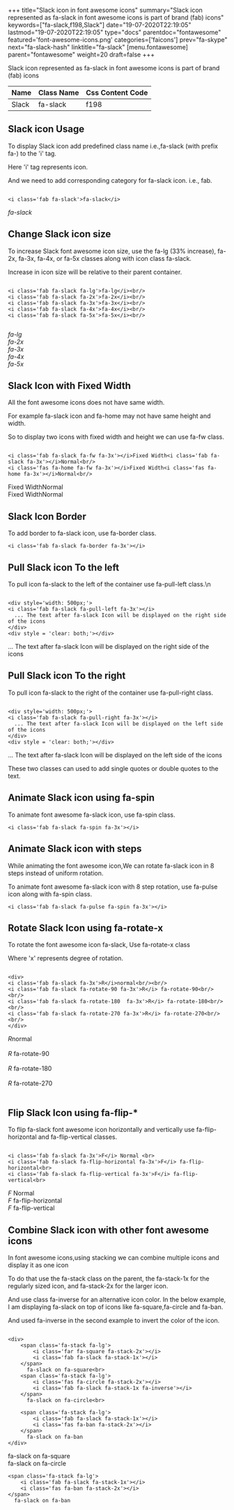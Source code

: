 +++
title="Slack icon in font awesome icons"
summary="Slack icon represented as fa-slack in font awesome icons is part of brand (fab) icons"
keywords=["fa-slack,f198,Slack"]
date="19-07-2020T22:19:05"
lastmod="19-07-2020T22:19:05"
type="docs"
parentdoc="fontawesome"
featured='font-awesome-icons.png'
categories=['faicons']
prev="fa-skype"
next="fa-slack-hash"
linktitle="fa-slack"
[menu.fontawesome]
parent="fontawesome"
weight=20
draft=false
+++


Slack icon represented as fa-slack in font awesome icons is part of brand (fab) icons

<div class='table-responsive'><table class='table'><thead><tr><th>Name</th><th>Class Name</th><th>Css Content Code</th></tr></thead><tbody><tr><td>Slack</td><td>fa-slack</td><td>f198</td></tr></tbody></table></div>



## Slack icon Usage

To display Slack icon add predefined class name i.e.,fa-slack (with prefix fa-) to the 'i' tag.

Here 'i' tag represents icon.

And we need to add corresponding category for fa-slack icon. i.e., fab.


```

<i class='fab fa-slack'>fa-slack</i>
```

<i class='fab fa-slack'>fa-slack</i>




## Change Slack icon size
To increase Slack font awesome icon size, use the fa-lg (33% increase), fa-2x, fa-3x, fa-4x, or fa-5x classes along with icon class fa-slack.

Increase in icon size will be relative to their parent container. 

```

<i class='fab fa-slack fa-lg'>fa-lg</i><br/>
<i class='fab fa-slack fa-2x'>fa-2x</i><br/>
<i class='fab fa-slack fa-3x'>fa-3x</i><br/>
<i class='fab fa-slack fa-4x'>fa-4x</i><br/>
<i class='fab fa-slack fa-5x'>fa-5x</i><br/>
            
```

<i class='fab fa-slack fa-lg'>fa-lg</i><br/>
<i class='fab fa-slack fa-2x'>fa-2x</i><br/>
<i class='fab fa-slack fa-3x'>fa-3x</i><br/>
<i class='fab fa-slack fa-4x'>fa-4x</i><br/>
<i class='fab fa-slack fa-5x'>fa-5x</i><br/>
            



## Slack Icon with Fixed Width 

All the font awesome icons does not have same width.

For example fa-slack icon and fa-home may not have same height and width.

So to display two icons with fixed width and height we can use fa-fw class.


```

<i class='fab fa-slack fa-fw fa-3x'></i>Fixed Width<i class='fab fa-slack fa-3x'></i>Normal<br/>
<i class='fas fa-home fa-fw fa-3x'></i>Fixed Width<i class='fas fa-home fa-3x'></i>Normal<br/>
```

<i class='fab fa-slack fa-fw fa-3x'></i>Fixed Width<i class='fab fa-slack fa-3x'></i>Normal<br/>
<i class='fas fa-home fa-fw fa-3x'></i>Fixed Width<i class='fas fa-home fa-3x'></i>Normal<br/>



## Slack Icon Border 

To add border to fa-slack icon, use fa-border class.


```
<i class='fab fa-slack fa-border fa-3x'></i>

```
<i class='fab fa-slack fa-border fa-3x'></i>





## Pull Slack icon To the left

To pull icon fa-slack to the left of the container use fa-pull-left class.\n

```

<div style='width: 500px;'>
<i class='fab fa-slack fa-pull-left fa-3x'></i>
  ... The text after fa-slack Icon will be displayed on the right side of the icons
</div>
<div style = 'clear: both;'></div>
```

<div style='width: 500px;'>
<i class='fab fa-slack fa-pull-left fa-3x'></i>
  ... The text after fa-slack Icon will be displayed on the right side of the icons
</div>
<div style = 'clear: both;'></div>




## Pull Slack icon To the right
To pull icon fa-slack to the right of the container use fa-pull-right class.

```

<div style='width: 500px;'>
<i class='fab fa-slack fa-pull-right fa-3x'></i>
  ... The text after fa-slack Icon will be displayed on the left side of the icons
</div>
<div style = 'clear: both;'></div>
```

<div style='width: 500px;'>
<i class='fab fa-slack fa-pull-right fa-3x'></i>
  ... The text after fa-slack Icon will be displayed on the left side of the icons
</div>
<div style = 'clear: both;'></div>

These two classes can used to add single quotes or double quotes to the text.


## Animate Slack icon using fa-spin
To animate font awesome fa-slack icon, use fa-spin class.

```
<i class='fab fa-slack fa-spin fa-3x'></i>
```
<i class='fab fa-slack fa-spin fa-3x'></i>




## Animate Slack icon with steps
While animating the font awesome icon,We can rotate fa-slack icon in 8 steps instead of uniform rotation.

To animate font awesome fa-slack icon with 8 step rotation, use fa-pulse icon along with fa-spin class.


```
<i class='fab fa-slack fa-pulse fa-spin fa-3x'></i>

```
<i class='fab fa-slack fa-pulse fa-spin fa-3x'></i>





## Rotate Slack Icon using fa-rotate-x
To rotate the font awesome icon fa-slack, Use fa-rotate-x class

Where 'x' represents degree of rotation.


```

<div>
<i class='fab fa-slack fa-3x'>R</i>normal<br/><br/>
<i class='fab fa-slack fa-rotate-90 fa-3x'>R</i> fa-rotate-90<br/><br/> 
<i class='fab fa-slack fa-rotate-180  fa-3x'>R</i> fa-rotate-180<br/><br/> 
<i class='fab fa-slack fa-rotate-270 fa-3x'>R</i> fa-rotate-270<br/><br/>
</div>
```

<div>
<i class='fab fa-slack fa-3x'>R</i>normal<br/><br/>
<i class='fab fa-slack fa-rotate-90 fa-3x'>R</i> fa-rotate-90<br/><br/> 
<i class='fab fa-slack fa-rotate-180  fa-3x'>R</i> fa-rotate-180<br/><br/> 
<i class='fab fa-slack fa-rotate-270 fa-3x'>R</i> fa-rotate-270<br/><br/>
</div>




## Flip Slack Icon using fa-flip-*
To flip fa-slack font awesome icon horizontally and vertically use fa-flip-horizontal and fa-flip-vertical classes. 

```

<i class='fab fa-slack fa-3x'>F</i> Normal <br>
<i class='fab fa-slack fa-flip-horizontal fa-3x'>F</i> fa-flip-horizontal<br>
<i class='fab fa-slack fa-flip-vertical fa-3x'>F</i> fa-flip-vertical<br>
```

<i class='fab fa-slack fa-3x'>F</i> Normal <br>
<i class='fab fa-slack fa-flip-horizontal fa-3x'>F</i> fa-flip-horizontal<br>
<i class='fab fa-slack fa-flip-vertical fa-3x'>F</i> fa-flip-vertical<br>




## Combine Slack icon with other font awesome icons
In font awesome icons,using stacking we can combine multiple icons and display it as one icon 

To do that use the fa-stack class on the parent, the fa-stack-1x for the regularly sized icon, and fa-stack-2x for the larger icon.

And use class fa-inverse for an alternative icon color. 
In the below example, I am displaying fa-slack on top of icons like fa-square,fa-circle and fa-ban.

And used fa-inverse in the second example to invert the color of the icon.

```

<div>
    <span class='fa-stack fa-lg'>
        <i class='far fa-square fa-stack-2x'></i>
        <i class='fab fa-slack fa-stack-1x'></i>
    </span>
      fa-slack on fa-square<br>
    <span class='fa-stack fa-lg'>
        <i class='fas fa-circle fa-stack-2x'></i>
        <i class='fab fa-slack fa-stack-1x fa-inverse'></i>
    </span>
      fa-slack on fa-circle<br>

    <span class='fa-stack fa-lg'>
        <i class='fab fa-slack fa-stack-1x'></i>
        <i class='fas fa-ban fa-stack-2x'></i>
    </span>
      fa-slack on fa-ban
</div>
```

<div>
    <span class='fa-stack fa-lg'>
        <i class='far fa-square fa-stack-2x'></i>
        <i class='fab fa-slack fa-stack-1x'></i>
    </span>
      fa-slack on fa-square<br>
    <span class='fa-stack fa-lg'>
        <i class='fas fa-circle fa-stack-2x'></i>
        <i class='fab fa-slack fa-stack-1x fa-inverse'></i>
    </span>
      fa-slack on fa-circle<br>

    <span class='fa-stack fa-lg'>
        <i class='fab fa-slack fa-stack-1x'></i>
        <i class='fas fa-ban fa-stack-2x'></i>
    </span>
      fa-slack on fa-ban
</div>






